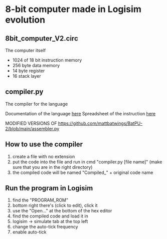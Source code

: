 # **8-bit computer made in Logisim evolution**

## 8bit_computer_V2.circ 
The computer itself
- 1024 of 18 bit instruction memory
- 256 byte data memory
- 14 byte register
- 16 stack layer

## compiler.py
The compiler for the language

Documentation of the language [here](https://github.com/ThatVeryDumbGuy/8-bit-computer/blob/main/language%20documentation.txt)
Spreadsheet of the instruction [here](https://docs.google.com/spreadsheets/d/19sJ7IXaS6HRx7-v0vHk-52AsoSK-bBNAdcGuYu5CgH4/edit?gid=0#gid=0)

MODIFIED VERSIONS OF https://github.com/mattbatwings/BatPU-2/blob/main/assembler.py

## How to use the compiler
1. create a file with no extension
2. put the code into the file and run in cmd "compiler.py [file name]" (make sure that you are in the right directory)
3. the compiled code will be named "Compiled_" + original code name

## Run the program in Logisim
1. find the "PROGRAM_ROM"
2. bottom right there's (click to edit), click it
3. use the "Open..." at the bottom of the hex editor
4. find the compiled code and load it in
5. logisim -> simulate tab at the top left
6. change the auto-tick frequency
7. enable auto-tick
